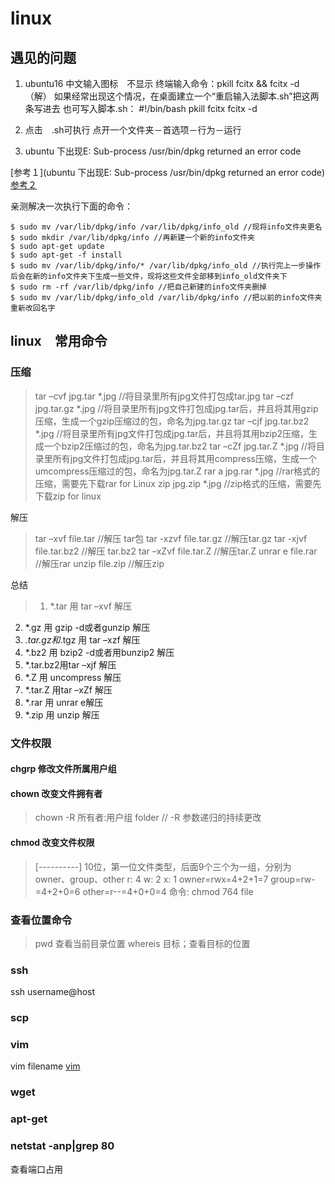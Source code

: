 # linux

## 遇见的问题
1. ubuntu16 中文输入图标　不显示
终端输入命令：pkill fcitx && fcitx -d（解）
如果经常出现这个情况，在桌面建立一个“重启输入法脚本.sh”把这两条写进去
也可写入脚本.sh：
#!/bin/bash
pkill fcitx
fcitx -d

2. 点击　.sh可执行
点开一个文件夹－首选项－行为－运行

3. ubuntu 下出现E: Sub-process /usr/bin/dpkg returned an error code

[参考１](ubuntu 下出现E: Sub-process /usr/bin/dpkg returned an error code)
[参考２](http://www.iteye.com/problems/60186)

亲测解决一次执行下面的命令：
```linux
$ sudo mv /var/lib/dpkg/info /var/lib/dpkg/info_old //现将info文件夹更名
$ sudo mkdir /var/lib/dpkg/info //再新建一个新的info文件夹
$ sudo apt-get update
$ sudo apt-get -f install
$ sudo mv /var/lib/dpkg/info/* /var/lib/dpkg/info_old //执行完上一步操作后会在新的info文件夹下生成一些文件，现将这些文件全部移到info_old文件夹下
$ sudo rm -rf /var/lib/dpkg/info //把自己新建的info文件夹删掉
$ sudo mv /var/lib/dpkg/info_old /var/lib/dpkg/info //把以前的info文件夹重新改回名字
```

## linux　常用命令

### 压缩

>tar –cvf jpg.tar *.jpg //将目录里所有jpg文件打包成tar.jpg
tar –czf jpg.tar.gz *.jpg   //将目录里所有jpg文件打包成jpg.tar后，并且将其用gzip压缩，生成一个gzip压缩过的包，命名为jpg.tar.gz
tar –cjf jpg.tar.bz2 *.jpg //将目录里所有jpg文件打包成jpg.tar后，并且将其用bzip2压缩，生成一个bzip2压缩过的包，命名为jpg.tar.bz2
tar –cZf jpg.tar.Z *.jpg   //将目录里所有jpg文件打包成jpg.tar后，并且将其用compress压缩，生成一个umcompress压缩过的包，命名为jpg.tar.Z
rar a jpg.rar *.jpg //rar格式的压缩，需要先下载rar for Linux
zip jpg.zip *.jpg //zip格式的压缩，需要先下载zip for linux


解压

>tar –xvf file.tar //解压 tar包
tar -xzvf file.tar.gz //解压tar.gz
tar -xjvf file.tar.bz2   //解压 tar.bz2
tar –xZvf file.tar.Z   //解压tar.Z
unrar e file.rar //解压rar
unzip file.zip //解压zip


总结

>1. *.tar 用 tar –xvf 解压
2. *.gz 用 gzip -d或者gunzip 解压
3. *.tar.gz和*.tgz 用 tar –xzf 解压
4. *.bz2 用 bzip2 -d或者用bunzip2 解压
5. *.tar.bz2用tar –xjf 解压
6. *.Z 用 uncompress 解压
7. *.tar.Z 用tar –xZf 解压
8. *.rar 用 unrar e解压
9. *.zip 用 unzip 解压

### 文件权限
#### chgrp 修改文件所属用户组


#### chown 改变文件拥有者
> chown -R 所有者:用户组 folder // -R 参数递归的持续更改

#### chmod 改变文件权限

> \[----------] 10位，第一位文件类型，后面9个三个为一组，分别为owner、group、other
r: 4
w: 2
x: 1
owner=rwx=4+2+1=7
group=rw-=4+2+0=6
other=r--=4+0+0=4
命令: chmod 764 file


### 查看位置命令
>   pwd 查看当前目录位置
    whereis 目标；查看目标的位置


### ssh

ssh username@host

### scp

### vim

vim filename
[vim](https://www.cnblogs.com/softwaretesting/archive/2011/07/12/2104435.html)

### wget

### apt-get

### netstat -anp|grep 80
查看端口占用